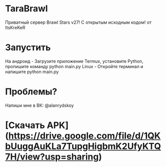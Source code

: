 # TaraBrawl
Приватный сервер Brawl Stars v27! С открытым исходным кодом!
от ItsKreKeR
# Запустить
На андроид - Загрузите приложение Termux,
установите Python, пропишите команду python main.py
Linux - Откройте терминал и напишите python main.py
# Проблемы?
Напиши мне в ВК: @alanrydskoy
# [Скачать APK] (https://drive.google.com/file/d/1QKbUuggAuKLa7TupgHigbmK2UfyKTQ7H/view?usp=sharing)
